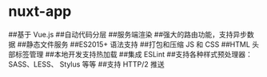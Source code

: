 # nuxt-app

##基于 Vue.js
##自动代码分层
##服务端渲染
##强大的路由功能，支持异步数据
##静态文件服务
##ES2015+ 语法支持
##打包和压缩 JS 和 CSS
##HTML 头部标签管理
##本地开发支持热加载
##集成 ESLint
##支持各种样式预处理器： SASS、LESS、 Stylus 等等
##支持 HTTP/2 推送
